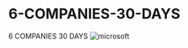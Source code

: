 # 6-COMPANIES-30-DAYS
6 COMPANIES 30 DAYS
![microsoft](https://user-images.githubusercontent.com/89778962/210334630-6c1d3ae8-ef80-45f3-8c5d-0c760c2ed9db.png)
